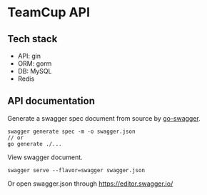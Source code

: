 # TeamCup API

## Tech stack

* API: gin
* ORM: gorm
* DB: MySQL
* Redis

## API documentation

Generate a swagger spec document from source by [go-swagger](https://github.com/go-swagger/go-swagger).

```
swagger generate spec -m -o swagger.json
// or
go generate ./...
```

View swagger document.

```
swagger serve --flavor=swagger swagger.json
```

Or open swagger.json through https://editor.swagger.io/
